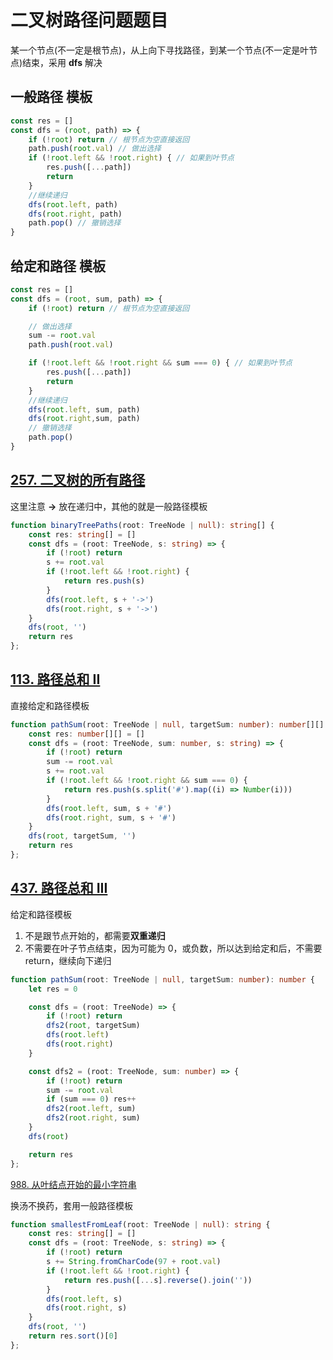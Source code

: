 # 二叉树路径问题题目

某一个节点(不一定是根节点)，从上向下寻找路径，到某一个节点(不一定是叶节点)结束，采用 **dfs** 解决

## 一般路径 模板

```js
const res = []
const dfs = (root, path) => {
	if (!root) return // 根节点为空直接返回
	path.push(root.val) // 做出选择
	if (!root.left && !root.right) { // 如果到叶节点
		res.push([...path])
		return
	}
    //继续递归
	dfs(root.left, path)
	dfs(root.right, path)
	path.pop() // 撤销选择
}
```

## 给定和路径 模板

```js
const res = []
const dfs = (root, sum, path) => {
	if (!root) return // 根节点为空直接返回

	// 做出选择
	sum -= root.val
	path.push(root.val)

	if (!root.left && !root.right && sum === 0) { // 如果到叶节点
		res.push([...path])
		return
	}
	//继续递归
	dfs(root.left, sum, path)
	dfs(root.right,sum, path)
	// 撤销选择
	path.pop()
}
```

## [257. 二叉树的所有路径](https://leetcode.cn/problems/binary-tree-paths/)

这里注意 **->** 放在递归中，其他的就是一般路径模板

```typescript
function binaryTreePaths(root: TreeNode | null): string[] {
    const res: string[] = []
    const dfs = (root: TreeNode, s: string) => {
        if (!root) return
        s += root.val
        if (!root.left && !root.right) {
            return res.push(s)
        }
        dfs(root.left, s + '->')
        dfs(root.right, s + '->')
    }
    dfs(root, '')
    return res
};
```

## [113. 路径总和 II](https://leetcode.cn/problems/path-sum-ii/)

直接给定和路径模板

```typescript
function pathSum(root: TreeNode | null, targetSum: number): number[][] {
    const res: number[][] = []
    const dfs = (root: TreeNode, sum: number, s: string) => {
        if (!root) return
        sum -= root.val
        s += root.val
        if (!root.left && !root.right && sum === 0) {
            return res.push(s.split('#').map((i) => Number(i)))
        }
        dfs(root.left, sum, s + '#')
        dfs(root.right, sum, s + '#')
    }
    dfs(root, targetSum, '')
    return res
};
```

## [437. 路径总和 III](https://leetcode.cn/problems/path-sum-iii/)

给定和路径模板

1. 不是跟节点开始的，都需要**双重递归**
2. 不需要在叶子节点结束，因为可能为 0，或负数，所以达到给定和后，不需要 return，继续向下递归

```typescript
function pathSum(root: TreeNode | null, targetSum: number): number {
    let res = 0

    const dfs = (root: TreeNode) => {
        if (!root) return
        dfs2(root, targetSum)
        dfs(root.left)
        dfs(root.right)
    }

    const dfs2 = (root: TreeNode, sum: number) => {
        if (!root) return
        sum -= root.val
        if (sum === 0) res++
        dfs2(root.left, sum)
        dfs2(root.right, sum)
    }
    dfs(root)

    return res
};
```

[988. 从叶结点开始的最小字符串](https://leetcode.cn/problems/smallest-string-starting-from-leaf/)

换汤不换药，套用一般路径模板

```typescript
function smallestFromLeaf(root: TreeNode | null): string {
    const res: string[] = []
    const dfs = (root: TreeNode, s: string) => {
        if (!root) return
        s += String.fromCharCode(97 + root.val)
        if (!root.left && !root.right) {
            return res.push([...s].reverse().join(''))
        }
        dfs(root.left, s)
        dfs(root.right, s)
    }
    dfs(root, '')
    return res.sort()[0]
};
```

